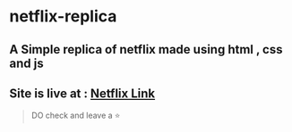 # netflix-replica

## A Simple replica of netflix made using html , css and js 

## Site is live at : [Netflix Link](https://k96white.github.io/netflix-replica/)

>DO check and leave a ⭐
